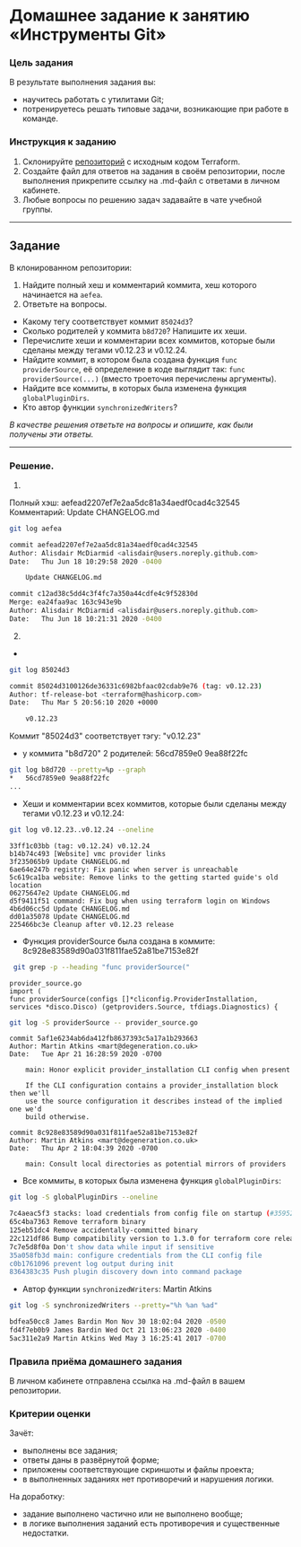 # Домашнее задание к занятию «Инструменты Git»

### Цель задания

В результате выполнения задания вы:

* научитесь работать с утилитами Git;
* потренируетесь решать типовые задачи, возникающие при работе в команде. 

### Инструкция к заданию

1. Склонируйте [репозиторий](https://github.com/hashicorp/terraform) с исходным кодом Terraform.
2. Создайте файл для ответов на задания в своём репозитории, после выполнения прикрепите ссылку на .md-файл с ответами в личном кабинете.
3. Любые вопросы по решению задач задавайте в чате учебной группы.

------

## Задание

В клонированном репозитории:

1. Найдите полный хеш и комментарий коммита, хеш которого начинается на `aefea`.
2. Ответьте на вопросы.

* Какому тегу соответствует коммит `85024d3`?
* Сколько родителей у коммита `b8d720`? Напишите их хеши.
* Перечислите хеши и комментарии всех коммитов, которые были сделаны между тегами  v0.12.23 и v0.12.24.
* Найдите коммит, в котором была создана функция `func providerSource`, её определение в коде выглядит так: `func providerSource(...)` (вместо троеточия перечислены аргументы).
* Найдите все коммиты, в которых была изменена функция `globalPluginDirs`.
* Кто автор функции `synchronizedWriters`? 

*В качестве решения ответьте на вопросы и опишите, как были получены эти ответы.*

---

### Решение.

1. 
Полный хэш: aefead2207ef7e2aa5dc81a34aedf0cad4c32545
Комментарий: Update CHANGELOG.md
```bash
git log aefea
```
```bash
commit aefead2207ef7e2aa5dc81a34aedf0cad4c32545
Author: Alisdair McDiarmid <alisdair@users.noreply.github.com>
Date:   Thu Jun 18 10:29:58 2020 -0400

    Update CHANGELOG.md

commit c12ad38c5dd4c3f4fc7a350a44cdfe4c9f52830d
Merge: ea24faa9ac 163c943e9b
Author: Alisdair McDiarmid <alisdair@users.noreply.github.com>
Date:   Thu Jun 18 10:21:31 2020 -0400
```

2. 
- 
```bash 
git log 85024d3
```
```bash 
commit 85024d3100126de36331c6982bfaac02cdab9e76 (tag: v0.12.23)
Author: tf-release-bot <terraform@hashicorp.com>
Date:   Thu Mar 5 20:56:10 2020 +0000

    v0.12.23
```
Коммит "85024d3" соответствует тэгу: "v0.12.23"
- у коммита "b8d720" 2 родителей: 56cd7859e0 9ea88f22fc
```bash
git log b8d720 --pretty=%p --graph
*   56cd7859e0 9ea88f22fc
...
```
- Хеши и комментарии всех коммитов, которые были сделаны между тегами  v0.12.23 и v0.12.24:
```bash
git log v0.12.23..v0.12.24 --oneline
```
```
33ff1c03bb (tag: v0.12.24) v0.12.24
b14b74c493 [Website] vmc provider links
3f235065b9 Update CHANGELOG.md
6ae64e247b registry: Fix panic when server is unreachable
5c619ca1ba website: Remove links to the getting started guide's old location
06275647e2 Update CHANGELOG.md
d5f9411f51 command: Fix bug when using terraform login on Windows
4b6d06cc5d Update CHANGELOG.md
dd01a35078 Update CHANGELOG.md
225466bc3e Cleanup after v0.12.23 release
```

- Функция providerSource была создана в коммите: 8c928e83589d90a031f811fae52a81be7153e82f
```bash
 git grep -p --heading "func providerSource(" 
```
```
provider_source.go
import (
func providerSource(configs []*cliconfig.ProviderInstallation, services *disco.Disco) (getproviders.Source, tfdiags.Diagnostics) {
```
```bash
git log -S providerSource -- provider_source.go
```
```
commit 5af1e6234ab6da412fb8637393c5a17a1b293663
Author: Martin Atkins <mart@degeneration.co.uk>
Date:   Tue Apr 21 16:28:59 2020 -0700

    main: Honor explicit provider_installation CLI config when present
    
    If the CLI configuration contains a provider_installation block then we'll
    use the source configuration it describes instead of the implied one we'd
    build otherwise.

commit 8c928e83589d90a031f811fae52a81be7153e82f
Author: Martin Atkins <mart@degeneration.co.uk>
Date:   Thu Apr 2 18:04:39 2020 -0700

    main: Consult local directories as potential mirrors of providers
```
-  Все коммиты, в которых была изменена функция `globalPluginDirs`:

```bash
git log -S globalPluginDirs --oneline
```
```bash
7c4aeac5f3 stacks: load credentials from config file on startup (#35952)
65c4ba7363 Remove terraform binary
125eb51dc4 Remove accidentally-committed binary
22c121df86 Bump compatibility version to 1.3.0 for terraform core release (#30988)
7c7e5d8f0a Don't show data while input if sensitive
35a058fb3d main: configure credentials from the CLI config file
c0b1761096 prevent log output during init
8364383c35 Push plugin discovery down into command package
```

-  Автор функции `synchronizedWriters`: Martin Atkins
```bash
git log -S synchronizedWriters --pretty="%h %an %ad"
```
```bash
bdfea50cc8 James Bardin Mon Nov 30 18:02:04 2020 -0500
fd4f7eb0b9 James Bardin Wed Oct 21 13:06:23 2020 -0400
5ac311e2a9 Martin Atkins Wed May 3 16:25:41 2017 -0700
```


### Правила приёма домашнего задания

В личном кабинете отправлена ссылка на .md-файл в вашем репозитории.

### Критерии оценки

Зачёт:

* выполнены все задания;
* ответы даны в развёрнутой форме;
* приложены соответствующие скриншоты и файлы проекта;
* в выполненных заданиях нет противоречий и нарушения логики.

На доработку:

* задание выполнено частично или не выполнено вообще;
* в логике выполнения заданий есть противоречия и существенные недостатки.